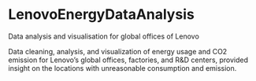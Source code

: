 # LenovoEnergyDataAnalysis
Data analysis and visualisation for global offices of Lenovo

Data cleaning, analysis, and visualization of energy usage and CO2 emission for Lenovo’s global offices, factories, and R&D centers, provided insight on the locations with unreasonable consumption and emission.
